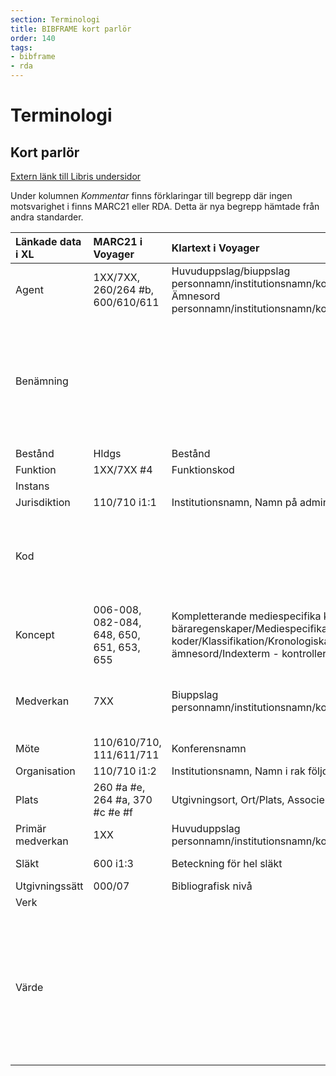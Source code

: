 ```yaml
---
section: Terminologi
title: BIBFRAME kort parlör
order: 140
tags:
- bibframe
- rda
---
```


# Terminologi
## Kort parlör

[Extern länk till Libris undersidor](http://www.kb.se/libris/Om-LIBRIS/Introduktion-till-nya-Libris-och-XL/BIBFRAME-svensk-terminologi/)

Under kolumnen *Kommentar* finns förklaringar till begrepp där ingen motsvarighet i finns MARC21 eller RDA. Detta är nya begrepp hämtade från andra standarder.

|**Länkade data i XL**|**MARC21 i Voyager**|**Klartext i Voyager**|**RDA**|**Kommentar**|
|:------------- |:------------- |:----- |:----- | :----- |
|Agent |1XX/7XX, 260/264 #b, 600/610/611 |Huvuduppslag/biuppslag personnamn/institutionsnamn/konferensnamn, Ämnesord personnamn/institutionsnamn/konferensnamn |Agent | |
|Benämning | | | |En instans av en egenskap som kan användas för en läsbar version av en resurs namn. Exempel: ämnesordet: Matlagning, omfångsuppgiften: 77 sidor |
|Bestånd |Hldgs |Bestånd | | |
|Funktion |1XX/7XX #4 |Funktionskod |Relationsbeteckning | |
|Instans | | |Manifestation | |
|Jurisdiktion |110/710 i1:1 |Institutionsnamn, Namn på administrativ enhet |Officiellt organ | |
|Kod | | | |Teckensträng som används för koder som representerar information. Exempel: Dewey-koden: 839.738, språkkoden: fre|
|Koncept |006-008, 082-084, 648, 650, 651, 653, 655 |Kompletterande mediespecifika koder/Koder för fysiska bäraregenskaper/Mediespecifika koder/Klassifikation/Kronologiska/Allmänna/Geografiska ämnesord/Indexterm - kontrollerad/Genre/form | | |
|Medverkan |7XX |Biuppslag personnamn/institutionsnamn/konferensnamn |Bidragsgivare: person/institution/konferens, skapare: person/institution/konferens (om fler än en) | |
|Möte |110/610/710, 111/611/711 |Konferensnamn |Konferens | |
|Organisation |110/710 i1:2 |Institutionsnamn, Namn i rak följd |Institution | |
|Plats |260 #a #e, 264 #a, 370 #c #e #f |Utgivningsort, Ort/Plats, Associerad plats/ort |Ort | |
|Primär medverkan |1XX |Huvuduppslag personnamn/institutionsnamn/konferensnamn |Skapare: person/institution/konferens | |
|Släkt |600 i1:3 |Beteckning för hel släkt |Familj/släkt - kommer att ändras till Släkt | |
|Utgivningssätt |000/07 |Bibliografisk nivå |Utgivningssätt | |
|Verk | | |Verk, Uttryck | |
|Värde | | | |En instans av en egenskap som kan användas för att beskriva strukturerade värden. Exempel: ISBN: 9789185352951, ISSN: 0065-0897, systemnummer: 13457927| 
